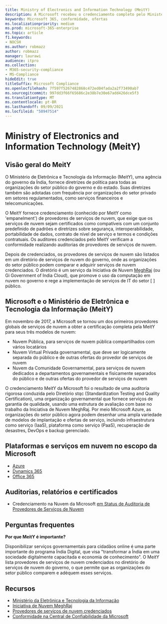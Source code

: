 ```yaml
---
title: Ministry of Electronics and Information Technology (MeitY)
description: A Microsoft recebeu o credenciamento completo pelo Ministério de Eletrônica e Tecnologia da Informação na Índia.
keywords: Microsoft 365, conformidade, ofertas
ms.localizationpriority: medium
ms.prod: microsoft-365-enterprise
ms.topic: article
f1.keywords:
- NOCSH
ms.author: robmazz
author: robmazz
manager: laurawi
audience: itpro
ms.collection:
- M365-security-compliance
- MS-Compliance
hideEdit: true
titleSuffix: Microsoft Compliance
ms.openlocfilehash: 7f597f5267482868c472ed04fada2a2f73490ab7
ms.sourcegitcommit: 997dd3f66f65686c2e38b7e30e67add426dce5f3
ms.translationtype: MT
ms.contentlocale: pt-BR
ms.lasthandoff: 09/09/2021
ms.locfileid: "58947514"
---
```

# <a name="ministry-of-electronics-and-information-technology-meity"></a>Ministry of Electronics and Information Technology (MeitY)

## <a name="meity-overview"></a>Visão geral do MeitY

O Ministério de Eletrônica e Tecnologia da Informação (MeitY), uma agência do governo da Índia, fornece diretrizes de política para todas as organizações do setor público do governo e do estado. Suas diretrizes também são adotadas com frequência por organizações do setor privado em setores regulamentados, como serviços financeiros e telecomunicações.

O MeitY fornece credenciamento (conhecido por MeitY como 'empanelment') de provedores de serviços de nuvem, que exige que os serviços de nuvem sejam certificados como compatíveis com um conjunto predefinido de padrões e diretrizes sobre segurança, interoperabilidade, portabilidade de dados, contrato de nível de serviço e termos e condições contratuais. Os auditores credenciados pelo MeitY verificam a conformidade realizando auditorias de provedores de serviços de nuvem.

Depois de credenciados, os provedores de serviços de nuvem são listados em um diretório de serviços de nuvem do governo, onde as organizações do setor público podem comparar e adquirir serviços de nuvem credenciados. O diretório é um serviço da Iniciativa de Nuvem [MeghRaj](https://meity.gov.in/content/gi-cloud-meghraj) (ou Gi Government of India Cloud), que promove o uso da computação em nuvem no governo e rege a implementação de serviços de IT do setor \[ \] público.

## <a name="microsoft-and-ministry-of-electronics-and-information-technology-meity"></a>Microsoft e o Ministério de Eletrônica e Tecnologia da Informação (MeitY)

Em novembro de 2017, a Microsoft se tornou um dos primeiros provedores globais de serviços de nuvem a obter a certificação completa pela MeitY para seus três modelos de nuvem:

- Nuvem Pública, para serviços de nuvem pública compartilhados com vários locatários
- Nuvem Virtual Privada governamental, que deve ser logicamente separada do público e de outras ofertas do provedor de serviços de nuvem
- Nuvem da Comunidade Governamental, para serviços de nuvem dedicados a departamentos governamentais e fisicamente separados do público e de outras ofertas do provedor de serviços de nuvem

O credenciamento MeitY da Microsoft foi o resultado de uma auditoria rigorosa conduzida pelo Diretório stqc (Standardization Testing and Quality Certification), uma organização governamental que fornece serviços de garantia de qualidade, usando uma estrutura de avaliação com base no trabalho da Iniciativa de Nuvem MeghRaj. Por meio Microsoft Azure, as organizações do setor público agora podem desenhar uma ampla variedade de modelos de implantação e ofertas de serviço, incluindo infraestrutura como serviço (IaaS), plataforma como serviço (PaaS), recuperação de desastres, DevOps e backup gerenciado.

## <a name="microsoft-in-scope-cloud-platforms--services"></a>Plataformas e serviços em nuvem no escopo da Microsoft

- [Azure](https://aka.ms/AzureCompliance)
- [Dynamics 365](https://aka.ms/d365-compliance-list)
- [Office 365](https://aka.ms/Office365ComplianceOfferings)

## <a name="audits-reports-and-certificates"></a>Auditorias, relatórios e certificados

- Credenciamento na Nuvem da Microsoft [em Status de Auditoria de Provedores de Serviços de Nuvem](https://meity.gov.in/content/gi-cloud-meghraj)

## <a name="frequently-asked-questions"></a>Perguntas frequentes

**Por que MeitY é importante?**

Disponibilizar serviços governamentais para cidadãos online é uma parte importante do programa Índia Digital, que visa "transformar a Índia em uma sociedade digitalmente capacitada e economia de conhecimento". O MeitY lista provedores de serviços de nuvem credenciados no diretório de serviços de nuvem do governo, o que permite que as organizações do setor público comparem e adéquem esses serviços.

## <a name="resources"></a>Recursos

- [Ministério da Eletrônica e Tecnologia da Informação](https://meity.gov.in/)
- [Iniciativa de Nuvem MeghRaj](https://meity.gov.in/content/gi-cloud-meghraj)
- [Provedores de serviços de nuvem credenciados](https://meity.gov.in/content/gi-cloud-meghraj)
- [Conformidade na Central de Confiabilidade da Microsoft](https://www.microsoft.com/trust-center/compliance/compliance-overview)
